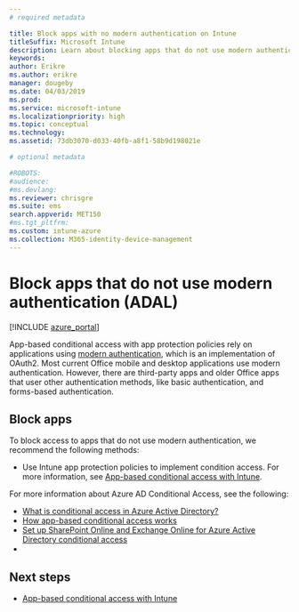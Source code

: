 ```yaml
---
# required metadata

title: Block apps with no modern authentication on Intune
titleSuffix: Microsoft Intune
description: Learn about blocking apps that do not use modern authentication (ADAL) using Microsoft Intune.
keywords:
author: Erikre
ms.author: erikre
manager: dougeby
ms.date: 04/03/2019
ms.prod:
ms.service: microsoft-intune
ms.localizationpriority: high
ms.topic: conceptual
ms.technology:
ms.assetid: 73db3070-d033-40fb-a8f1-58b9d198021e

# optional metadata

#ROBOTS:
#audience:
#ms.devlang:
ms.reviewer: chrisgre
ms.suite: ems
search.appverid: MET150
#ms.tgt_pltfrm:
ms.custom: intune-azure
ms.collection: M365-identity-device-management
---
```


# Block apps that do not use modern authentication (ADAL)

[!INCLUDE [azure_portal](./includes/azure_portal.md)]

App-based conditional access with app protection policies rely on applications using [modern authentication](https://support.office.com/article/Using-Office-365-modern-authentication-with-Office-clients-776c0036-66fd-41cb-8928-5495c0f9168a), which is an implementation of OAuth2. Most current Office mobile and desktop applications use modern authentication. However, there are third-party apps and older Office apps that user other authentication methods, like basic authentication, and forms-based authentication.

## Block apps

To block access to apps that do not use modern authentication, we recommend the following methods:

- Use Intune app protection policies to implement condition access. For more information, see [App-based conditional access with Intune](app-based-conditional-access-intune.md).

For more information about Azure AD Conditional Access, see the following:
- [What is conditional access in Azure Active Directory?](https://docs.microsoft.com/azure/active-directory/conditional-access/overview)
- [How app-based conditional access works](app-based-conditional-access-intune.md#how-app-based-conditional-access-works)
- [Set up SharePoint Online and Exchange Online for Azure Active Directory conditional access](https://docs.microsoft.com/azure/active-directory/conditional-access/conditional-access-for-exo-and-spo)
- 

## Next steps

- [App-based conditional access with Intune](app-based-conditional-access-intune.md)
